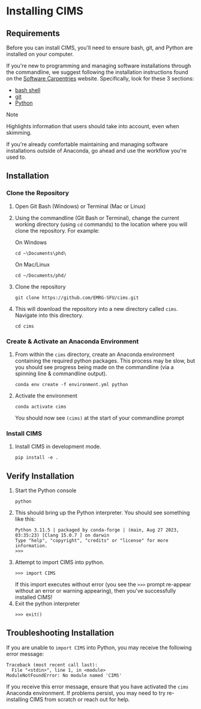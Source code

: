 # Installing CIMS

## Requirements
Before you can install CIMS, you'll need to ensure bash, git, and Python are installed on your computer. 

If you're new to programming and managing software installations through the commandline, we suggest following the installation instructions found on the [Software Carpentries]() website. Specifically, look for these 3 sections:
* [bash shell](https://carpentries.github.io/workshop-template/install_instructions/#the-bash-shell)
* [git](https://carpentries.github.io/workshop-template/install_instructions/#git-1)
* [Python](https://carpentries.github.io/workshop-template/install_instructions/#python-1)

> [!NOTE]  
> Highlights information that users should take into account, even when skimming.

If you're already comfortable maintaining and managing software installations outside of Anaconda, go ahead and use the workflow you're used to.

## Installation

### Clone the Repository
1. Open Git Bash (Windows) or Terminal (Mac or Linux)   
2. Using the commandline (Git Bash or Terminal), change the current working directory (using `cd` commands) to the location where you will clone the repository. For example:
   
   On Windows
   ```
   cd ~\Documents\phd\
   ```   
   On Mac/Linux
   ```
   cd ~/Documents/phd/
   ```
     
4. Clone the repository
   ```
   git clone https://github.com/EMRG-SFU/cims.git
   ```
   
5. This will download the repository into a new directory called `cims`. Navigate into this directory.
   ```
   cd cims
   ```

### Create & Activate an Anaconda Environment
1. From within the `cims` directory, create an Anaconda environment containing the required python packages. This process may be slow, but you should see progress being made on the commandline (via a spinning line & commandline output). 
   ```
   conda env create -f environment.yml python
   ```
   
2. Activate the environment
   ```
   conda activate cims
   ```
   You should now see `(cims)` at the start of your commandline prompt

### Install CIMS
1. Install CIMS in development mode. 
   ```
   pip install -e .
   ```
   
## Verify Installation
1. Start the Python console
   ```
   python
   ```
2. This should bring up the Python interpreter. You should see something like this:
   ```
   Python 3.11.5 | packaged by conda-forge | (main, Aug 27 2023, 03:35:23) [Clang 15.0.7 ] on darwin
   Type "help", "copyright", "credits" or "license" for more information.
   >>> 
   ```
3. Attempt to import CIMS into python.
   ```
   >>> import CIMS
   ```
   If this import executes without error (you see the `>>>` prompt re-appear without an error or warning appearing), then you've successfully installed CIMS!
4. Exit the python interpreter
   ```
   >>> exit()
   ```
   
## Troubleshooting Installation
If you are unable to `import CIMS` into Python, you may receive the following error message:
```
Traceback (most recent call last):
  File "<stdin>", line 1, in <module>
ModuleNotFoundError: No module named 'CIMS'
```
If you receive this error message, ensure that you have activated the `cims` Anaconda environment. If problems persist, you may need to try re-installing CIMS from scratch or reach out for help.
